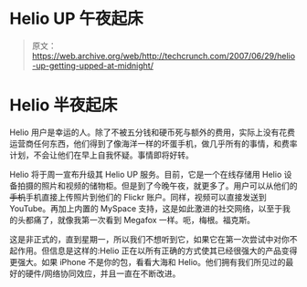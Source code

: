 # Helio UP 午夜起床

> 原文：<https://web.archive.org/web/http://techcrunch.com/2007/06/29/helio-up-getting-upped-at-midnight/>

# Helio 半夜起床

Helio 用户是幸运的人。除了不被五分钱和硬币死与额外的费用，实际上没有花费运营商任何东西，他们得到了像海洋一样的坏蛋手机，做几乎所有的事情，和费率计划，不会让他们在早上自我怀疑。事情即将好转。

Helio 将于周一宣布升级其 Helio UP 服务。目前，它是一个在线存储用 Helio 设备拍摄的照片和视频的储物柜。但是到了今晚午夜，就更多了。用户可以从他们的~~手机~~手机直接上传照片到他们的 Flickr 账户。同样，视频可以直接发送到 YouTube。再加上内置的 MySpace 支持，这是如此激进的社交网络，以至于我的头都痛了，就像我第一次看到 Megafox 一样。呃，梅根。福克斯。

这是非正式的，直到星期一，所以我们不想听到它，如果它在第一次尝试中对你不起作用。但信息是这样的:Helio 正在以所有正确的方式使其已经很强大的产品变得更强大。如果 iPhone 不是你的包，看看大海和 Helio。他们拥有我们所见过的最好的硬件/网络协同效应，并且一直在不断改进。